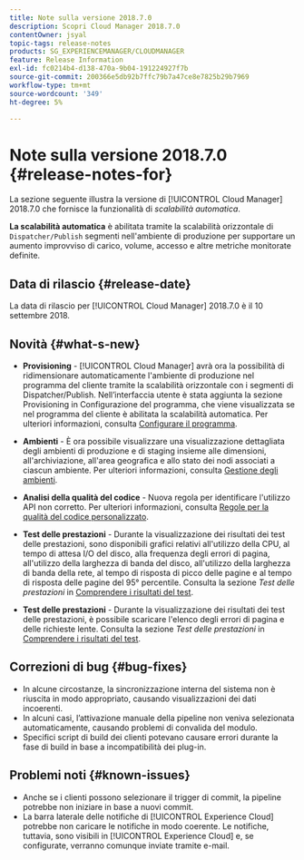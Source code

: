 ```yaml
---
title: Note sulla versione 2018.7.0
description: Scopri Cloud Manager 2018.7.0
contentOwner: jsyal
topic-tags: release-notes
products: SG_EXPERIENCEMANAGER/CLOUDMANAGER
feature: Release Information
exl-id: fc0214b4-d138-470a-9b04-191224927f7b
source-git-commit: 200366e5db92b7ffc79b7a47ce8e7825b29b7969
workflow-type: tm+mt
source-wordcount: '349'
ht-degree: 5%

---
```


# Note sulla versione 2018.7.0 {#release-notes-for}

La sezione seguente illustra la versione di [!UICONTROL Cloud Manager] 2018.7.0 che fornisce la funzionalità di *scalabilità automatica*.

**La scalabilità automatica** è abilitata tramite la scalabilità orizzontale di `Dispatcher/Publish` segmenti nell&#39;ambiente di produzione per supportare un aumento improvviso di carico, volume, accesso e altre metriche monitorate definite.

## Data di rilascio {#release-date}

La data di rilascio per [!UICONTROL Cloud Manager] 2018.7.0 è il 10 settembre 2018.

## Novità {#what-s-new}

* **Provisioning** - [!UICONTROL Cloud Manager] avrà ora la possibilità di ridimensionare automaticamente l&#39;ambiente di produzione nel programma del cliente tramite la scalabilità orizzontale con i segmenti di Dispatcher/Publish. Nell’interfaccia utente è stata aggiunta la sezione Provisioning in Configurazione del programma, che viene visualizzata se nel programma del cliente è abilitata la scalabilità automatica. Per ulteriori informazioni, consulta [Configurare il programma](/help/getting-started/program-setup.md).

* **Ambienti** - È ora possibile visualizzare una visualizzazione dettagliata degli ambienti di produzione e di staging insieme alle dimensioni, all&#39;archiviazione, all&#39;area geografica e allo stato dei nodi associati a ciascun ambiente. Per ulteriori informazioni, consulta [Gestione degli ambienti](/help/using/managing-environments.md).

* **Analisi della qualità del codice** - Nuova regola per identificare l&#39;utilizzo API non corretto. Per ulteriori informazioni, consulta [Regole per la qualità del codice personalizzato](/help/using/custom-code-quality-rules.md).

* **Test delle prestazioni** - Durante la visualizzazione dei risultati dei test delle prestazioni, sono disponibili grafici relativi all&#39;utilizzo della CPU, al tempo di attesa I/O del disco, alla frequenza degli errori di pagina, all&#39;utilizzo della larghezza di banda del disco, all&#39;utilizzo della larghezza di banda della rete, al tempo di risposta di picco delle pagine e al tempo di risposta delle pagine del 95° percentile. Consulta la sezione *Test delle prestazioni* in [Comprendere i risultati del test](/help/using/code-quality-testing.md).

* **Test delle prestazioni** - Durante la visualizzazione dei risultati dei test delle prestazioni, è possibile scaricare l&#39;elenco degli errori di pagina e delle richieste lente. Consulta la sezione *Test delle prestazioni* in [Comprendere i risultati del test](/help/using/code-quality-testing.md).

## Correzioni di bug {#bug-fixes}

* In alcune circostanze, la sincronizzazione interna del sistema non è riuscita in modo appropriato, causando visualizzazioni dei dati incoerenti.
* In alcuni casi, l’attivazione manuale della pipeline non veniva selezionata automaticamente, causando problemi di convalida del modulo.
* Specifici script di build dei clienti potevano causare errori durante la fase di build in base a incompatibilità dei plug-in.

## Problemi noti {#known-issues}

* Anche se i clienti possono selezionare il trigger di commit, la pipeline potrebbe non iniziare in base a nuovi commit.
* La barra laterale delle notifiche di [!UICONTROL Experience Cloud] potrebbe non caricare le notifiche in modo coerente. Le notifiche, tuttavia, sono visibili in [!UICONTROL Experience Cloud] e, se configurate, verranno comunque inviate tramite e-mail.
